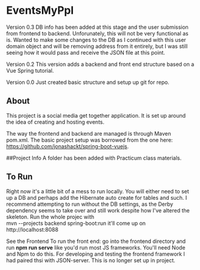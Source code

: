 # EventsMyPpl
Version 0.3
DB info has been added at this stage and the user submission from frontend to backend. Unforunately, this will not be very functional as is. Wanted to make some changes to the DB as I continued with this user domain object and will be removing address from it entirely, but I was still seeing how it would pass and receive the JSON file at this point. 
 
Version 0.2 
This version adds a backend and front end structure based on a Vue Spring tutorial. 

Version 0.0 
Just created basic structure and setup up git for repo.

## About
This project is a social media get together application. It is set up around the idea of creating and hosting events.

The way the frontend and backend are managed is through Maven pom.xml. The basic project setup was borrowed from the one here: https://github.com/jonashackt/spring-boot-vuejs. 

##Project Info
A folder has been added with Practicum class materials. 

## To Run
Right now it's a little bit of a mess to run locally. You will either need to set up a DB and perhaps add the Hibernate auto create for tables and such. I recommend attempting to run without the DB settings, as the Derby dependency seems to take over and still work despite how I've altered the skeleton. Run the whole projec with  
mvn --projects backend spring-boot:run 
it'll come up on http://localhost:8088

See the Frontend
To run the front end: go into the frontend directory and run **npm run serve** like you'd run most JS frameworks. You'll need Node and Npm to do this. For developing and testing the frontend framework I had paired thsi with JSON-server. This is no longer set up in project. 
